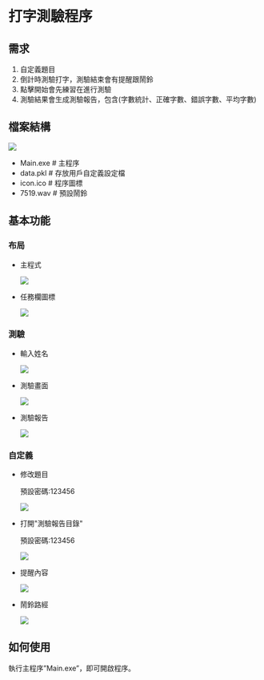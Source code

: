 # 打字測驗程序

## 需求

1. 自定義題目
2. 倒計時測驗打字，測驗結束會有提醒跟鬧鈴
3. 點擊開始會先練習在進行測驗
4. 測驗結果會生成測驗報告，包含(字數統計、正確字數、錯誤字數、平均字數)

## 檔案結構

![](https://i.imgur.com/vE0ZcEH.jpg)


- Main.exe # 主程序
- data.pkl # 存放用戶自定義設定檔
- icon.ico # 程序圖標
- 7519.wav # 預設鬧鈴

## 基本功能

### 布局

- 主程式

    ![](https://i.imgur.com/8AhLywd.jpg)

- 任務欄圖標

    ![](https://i.imgur.com/ooftVXY.jpg)

### 測驗

- 輸入姓名

    ![](https://i.imgur.com/6V6G9i4.jpg)

- 測驗畫面

    ![](https://i.imgur.com/p8HKQGz.jpg)

- 測驗報告

    ![](https://i.imgur.com/mqw5QLH.jpg)


### 自定義

- 修改題目
    
    預設密碼:123456

    ![](https://i.imgur.com/paoxoS8.jpg)

- 打開"測驗報告目錄"

    預設密碼:123456
    
    ![](https://i.imgur.com/k8X2JE0.jpg)

- 提醒內容

    ![](https://i.imgur.com/zUeYJHS.jpg)

- 鬧鈴路經

    ![](https://i.imgur.com/1rPBdn1.jpg)


## 如何使用


執行主程序”Main.exe”，即可開啟程序。



